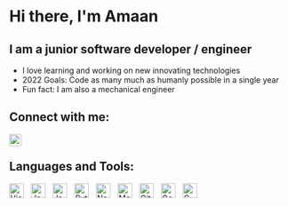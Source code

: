 # Hi there, I'm Amaan

## I am a junior software developer / engineer
- I love learning and working on new innovating technologies
- 2022 Goals: Code as many much as humanly possible in a single year
- Fun fact: I am also a mechanical engineer

## Connect with me:
[<img align="left" alt="LinkedIn.com" width="22px" src="https://i.imgur.com/FDQIUtd.jpg" style="padding-right:10px;"/>][website]

<br/>

## Languages and Tools:
<img align="left" alt="Visual Studio Code" title="Visual Studio Code" width="26px" src="https://cdn.jsdelivr.net/gh/devicons/devicon/icons/vscode/vscode-original.svg" style="padding-right:10px;" />
<img align="left" alt="Java"               title="Java"               width="26px" src="https://i.imgur.com/cqVycsUt.png"  style="padding-right:10px;"/>
<img align="left" alt="Javascript"         title="Javascript"         width="26px" src="https://cdn.jsdelivr.net/gh/devicons/devicon/icons/javascript/javascript-original.svg" style="padding-right:10px;" />
<img align="left" alt="Python"             title="Python"             width="26px" src="https://i.imgur.com/2v8dqMOt.png" style="padding-right:10px;" />
<img align="left" alt="Node.js"            title="NodeJS"             width="26px" src="https://cdn.jsdelivr.net/gh/devicons/devicon/icons/nodejs/nodejs-original.svg" style="padding-right:10px;" />
<img align="left" alt="MongoDB"            title="MongoDB"            width="26px" src="https://cdn.jsdelivr.net/gh/devicons/devicon/icons/mongodb/mongodb-original.svg" style="padding-right:10px;" />
<img align="left" alt="GitHub"             title="Github"             width="26px" src="https://i.imgur.com/JbQI4Ni.png" style="padding-right:10px;" />
<img align="left" alt="GoogleCloud"        title="Google Cloud"       width="26px" src="https://i.imgur.com/6OFlRgq.png" style="padding-right:10px;" />
<img align="left" alt="C_Language"         title="C Language"         width="26px" src="https://i.imgur.com/3GWHyKC.png" style="padding-right:10px;" />
                                  
                                                                                                                                                   
                                                                                                                                                   
[website]: https://www.linkedin.com/in/amaan-seetal/
